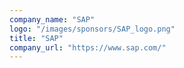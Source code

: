 ```yaml
---
company_name: "SAP"
logo: "/images/sponsors/SAP_logo.png"
title: "SAP"
company_url: "https://www.sap.com/"
---
```

